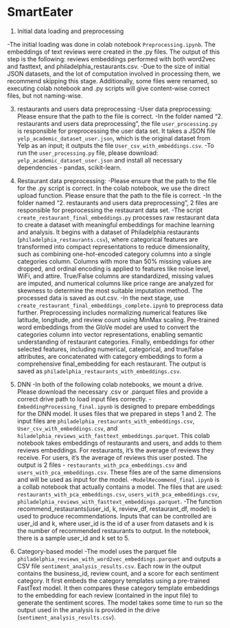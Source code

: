 # SmartEater
1. Initial data loading and preprocessing

  -The initial loading was done in colab notebook `Preprocessing.ipynb`. The embeddings of text reviews were created in the .py files. The output of this step is the following: reviews embeddings performed with both word2vec and fasttext, and philadelphia_restaurants.csv. 
  -Due to the size of initial JSON datasets, and the lot of computation involved in processing them, we recommend skipping this stage. Additionally, some files were renamed, so executing colab notebook and .py scripts will give content-wise correct files, but not naming-wise. 

3. restaurants and users data preprocessing
  -User data preprocessing:
    Please ensure that the path to the file is correct.
  -In the folder named “2. restaurants and users data preprocessing”, the file `user_processing.py` is responsible for preprocessing the user data set. It takes a JSON file `yelp_academic_dataset_user.json`, which is the original dataset from Yelp as an input; it outputs the file `User_csv_with_embeddings.csv`.
  -To run the `user_processing.py` file, please download: `yelp_academic_dataset_user.json` and install all necessary dependencies - pandas, scikit-learn.

4. Restaurant data preprocessing:
  -Please ensure that the path to the file for the .py script is correct. In the colab notebook, we use the direct upload function. Please ensure that the path to the file is correct.
  -In the folder named “2. restaurants and users data preprocessing”, 2 files are responsible for preprocessing the restaurant data set. 
  -The script `create_restaurant_final_embeddings.py` processes raw restaurant data to create a dataset with meaningful embeddings for machine learning and analysis. It begins with a dataset of Philadelphia restaurants (`philadelphia_restaurants.csv`), where categorical features are transformed into compact representations to reduce dimensionality, such as combining one-hot-encoded category columns into a single categories column. Columns with more than 50% missing values are dropped, and ordinal encoding is applied to features like noise level, WiFi, and attire. True/False columns are standardized, missing values are imputed, and numerical columns like price range are analyzed for skewness to determine the most suitable imputation method. The processed data is saved as out.csv.
  -In the next stage, use `create_restaurant_final_embeddings_complete.ipynb` to preprocess data further. Preprocessing includes normalizing numerical features like latitude, longitude, and review count using MinMax scaling. Pre-trained word embeddings from the GloVe model are used to convert the categories column into vector representations, enabling semantic understanding of restaurant categories. Finally, embeddings for other selected features, including numerical, categorical, and true/false attributes, are concatenated with category embeddings to form a comprehensive final_embedding for each restaurant. The output is saved as `philadelphia_restaurants_with_embeddings.csv`.

5. DNN
  -In both of the following colab notebooks, we mount a drive. Please download the necessary .csv or .parquet files and provide a correct drive path to load input files correctly. 
  -`EmbeddingProcessing_final.ipynb` is designed to prepare embeddings for the DNN model. It uses files that we prepared in steps 1 and 2. The input files are `philadelphia_restaurants_with_embeddings.csv`, `User_csv_with_embeddings.csv`, and `hiladelphia_reviews_with_fasttext_embeddings.parquet`. This colab notebook takes embeddings of restaurants and users, and adds to them reviews embeddings. For restaurants, it’s the average of reviews they receive. For users, it’s the average of reviews this user posted. The output is 2 files - `restaurants_with_pca_embeddings.csv` and `users_with_pca_embeddings.csv`. These files are of the same dimensions and will be used as input for the model. 
  -`ModelRecommend_final.ipynb` is a collab notebook that actually contains a model. The files that are used: `restaurants_with_pca_embeddings.csv`, `users_with_pca_embeddings.csv`, `philadelphia_reviews_with_fasttext_embeddings.parquet`. 
  -The function recommend_restaurants(user_id, k, review_df, restaurant_df, model) is used to produce recommendations. Inputs that can be controlled are user_id and k, where user_id is the id of a user from datasets and k is the number of recommended restaurants to output. In the notebook, there is a sample user_id and k set to 5. 

6. Category-based model
  -The model uses the parquet file `philadelphia_reviews_with_word2vec_embeddings.parquet` and outputs a CSV file `sentiment_analysis_results.csv`. Each row in the output contains the business_id, review count, and a score for each sentiment category. It first embeds the category templates using a pre-trained FastText model. It then compares these category template embeddings to the embedding for each review (contained in the input file) to generate the sentiment scores. The model takes some time to run so the output used in the analysis is provided in the drive (`sentiment_analysis_results.csv`). 
